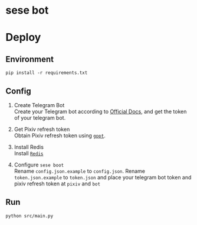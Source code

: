 # sese bot


# Deploy  
## Environment
`pip install -r requirements.txt`  

## Config
1. Create Telegram Bot  
Create your Telegram bot according to [Official Docs](https://core.telegram.org/bots#3-how-do-i-create-a-bot), and get the token of your telegram bot.

2. Get Pixiv refresh token  
Obtain Pixiv refresh token using [`gppt`](https://github.com/eggplants/get-pixivpy-token).

3. Install Redis  
Install [`Redis`](https://github.com/redis/redis)

4. Configure `sese boot`  
Rename `config.json.example` to `config.json`. 
Rename `token.json.example` to `token.json` and place your telegram bot token and pixiv refresh token at `pixiv` and `bot` 

## Run   
`python src/main.py`